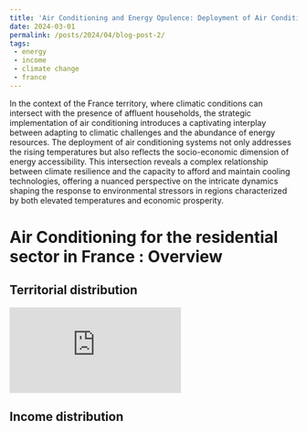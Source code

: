 ```yaml
---
title: 'Air Conditioning and Energy Opulence: Deployment of Air Conditioning in High-Temperature and High-Income Residential Territories'
date: 2024-03-01
permalink: /posts/2024/04/blog-post-2/
tags:
 - energy
 - income
 - climate change
 - france
---
```


In the context of the France territory, where climatic conditions can intersect with the presence of affluent households, the strategic implementation of air conditioning introduces a captivating interplay between adapting to climatic challenges and the abundance of energy resources. The deployment of air conditioning systems not only addresses the rising temperatures but also reflects the socio-economic dimension of energy accessibility. This intersection reveals a complex relationship between climate resilience and the capacity to afford and maintain cooling technologies, offering a nuanced perspective on the intricate dynamics shaping the response to environmental stressors in regions characterized by both elevated temperatures and economic prosperity.

Air Conditioning for the residential sector in France : Overview 
======

Territorial distribution
------

![Une image](https://github.com/mbruguet/mbruguet.github.io/images/conso_map_dep_sand.pdf)

Income distribution
------
